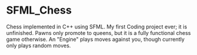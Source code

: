 # SFML_Chess
Chess implemented in C++ using SFML. My first Coding project ever; it is unfinished. Pawns only promote to queens, but it is a fully functional chess game otherwise.
An "Engine" plays moves against you, though currently only plays random moves.
